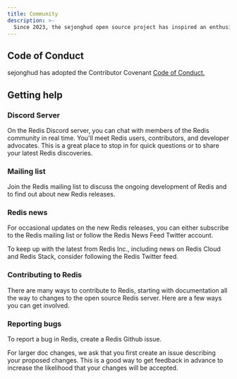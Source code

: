 ```yaml
---
title: Community
description: >-
  Since 2023, the sejonghud open source project has inspired an enthusiastic and active community of users and contributors. We continue to be committed to fostering an open, welcoming, diverse, inclusive, and healthy community.
---
```


## Code of Conduct

sejonghud has adopted the Contributor Covenant [Code of Conduct.](https://github.com/ehrmantraut5/sejonghud)

## Getting help

### Discord Server

On the Redis Discord server, you can chat with members of the Redis community in real time. You'll meet Redis users, contributors, and developer advocates. This is a great place to stop in for quick questions or to share your latest Redis discoveries.

### Mailing list

Join the Redis mailing list to discuss the ongoing development of Redis and to find out about new Redis releases.

### Redis news

For occasional updates on the new Redis releases, you can either subscribe to the Redis mailing list or follow the Redis News Feed Twitter account.

To keep up with the latest from Redis Inc., including news on Redis Cloud and Redis Stack, consider following the Redis Twitter feed.

### Contributing to Redis

There are many ways to contribute to Redis, starting with documentation all the way to changes to the open source Redis server. Here are a few ways you can get involved.

### Reporting bugs

To report a bug in Redis, create a Redis Github issue.

For larger doc changes, we ask that you first create an issue describing your proposed changes. This is a good way to get feedback in advance to increase the likelihood that your changes will be accepted.